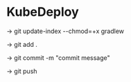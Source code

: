 # KubeDeploy
-> git update-index --chmod=+x gradlew

-> git add .

-> git commit -m "commit message"

-> git push
